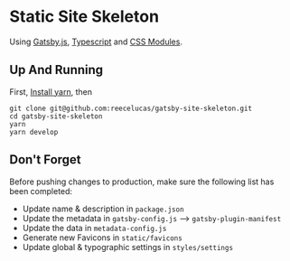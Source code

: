 # Static Site Skeleton

Using [Gatsby.js](https://www.gatsbyjs.org/), [Typescript](https://www.typescriptlang.org/index.html) and [CSS Modules](https://github.com/css-modules/css-modules).

## Up And Running
First, [Install yarn](https://yarnpkg.com/lang/en/docs/install/), then
```
git clone git@github.com:reecelucas/gatsby-site-skeleton.git
cd gatsby-site-skeleton
yarn
yarn develop
```

## Don't Forget
Before pushing changes to production, make sure the following list has been completed:
* Update name & description in `package.json`
* Update the metadata in `gatsby-config.js` –> `gatsby-plugin-manifest`
* Update the data in `metadata-config.js`
* Generate new Favicons in `static/favicons`
* Update global & typographic settings in `styles/settings`

